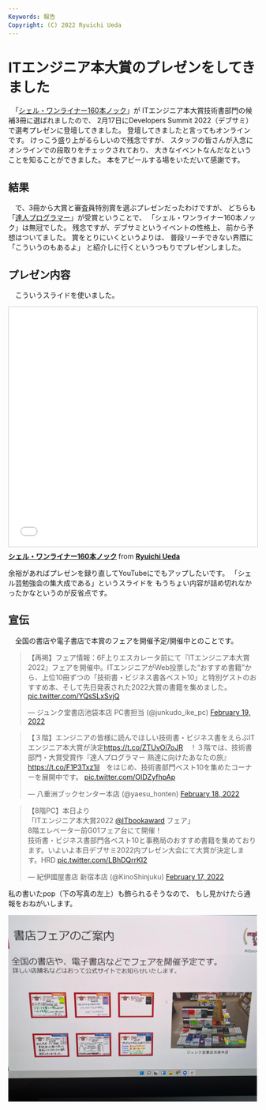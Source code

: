 ```yaml
---
Keywords: 報告
Copyright: (C) 2022 Ryuichi Ueda
---
```


# ITエンジニア本大賞のプレゼンをしてきました

　「[シェル・ワンライナー160本ノック](https://gihyo.jp/book/2021/978-4-297-12267-6)」が
ITエンジニア本大賞技術書部門の候補3冊に選ばれましたので、
2月17日にDevelopers Summit 2022（デブサミ）で選考プレゼンに登壇してきました。
登壇してきましたと言ってもオンラインです。
けっこう盛り上がるらしいので残念ですが、
スタッフの皆さんが入念にオンラインでの段取りをチェックされており、
大きなイベントなんだなということを知ることができました。
本をアピールする場をいただいて感謝です。


## 結果

　で、3冊から大賞と審査員特別賞を選ぶプレゼンだったわけですが、
どちらも「[達人プログラマー](https://www.ohmsha.co.jp/book/9784274226298/)」が受賞ということで、
「シェル・ワンライナー160本ノック」は無冠でした。
残念ですが、デブサミというイベントの性格上、
前から予想はついてました。
賞をとりにいくというよりは、
普段リーチできない界隈に「こういうのもあるよ」
と紹介しに行くというつもりでプレゼンしました。


## プレゼン内容

　こういうスライドを使いました。

<iframe src="//www.slideshare.net/slideshow/embed_code/key/GmFqG1lVLGRBEo" width="595" height="485" frameborder="0" marginwidth="0" marginheight="0" scrolling="no" style="border:1px solid #CCC; border-width:1px; margin-bottom:5px; max-width: 100%;" allowfullscreen> </iframe> <div style="margin-bottom:5px"> <strong> <a href="//www.slideshare.net/ryuichiueda/160-251192233" title="シェル・ワンライナー160本ノック" target="_blank">シェル・ワンライナー160本ノック</a> </strong> from <strong><a href="//www.slideshare.net/ryuichiueda" target="_blank">Ryuichi Ueda</a></strong> </div>

余裕があればプレゼンを録り直してYouTubeにでもアップしたいです。
「シェル芸勉強会の集大成である」というスライドを
もうちょい内容が詰め切れなかったかなというのが反省点です。

## 宣伝

　全国の書店や電子書店で本賞のフェアを開催予定/開催中とのことです。

<blockquote class="twitter-tweet" data-partner="tweetdeck"><p lang="ja" dir="ltr">【再掲】フェア情報：6F上りエスカレータ前にて『ITエンジニア本大賞2022』フェアを開催中。ITエンジニアがWeb投票した“おすすめ書籍”から、上位10冊ずつの「技術書・ビジネス書各ベスト10」と特別ゲストのおすすめ本、そして先日発表された2022大賞の書籍を集めました。 <a href="https://t.co/YQsSLxSvjQ">pic.twitter.com/YQsSLxSvjQ</a></p>&mdash; ジュンク堂書店池袋本店 PC書担当 (@junkudo_ike_pc) <a href="https://twitter.com/junkudo_ike_pc/status/1494856584996225028?ref_src=twsrc%5Etfw">February 19, 2022</a></blockquote>
<script async src="https://platform.twitter.com/widgets.js" charset="utf-8"></script>

<blockquote class="twitter-tweet" data-partner="tweetdeck"><p lang="ja" dir="ltr">【３階】エンジニアの皆様に読んでほしい技術書・ビジネス書をえらぶITエンジニア本大賞が決定<a href="https://t.co/ZTUvOi7oJR">https://t.co/ZTUvOi7oJR</a>　！３階では、技術書部門・大賞受賞作『達人プログラマー 熟達に向けたあなたの旅』<a href="https://t.co/F1P3Txz1il">https://t.co/F1P3Txz1il</a>　をはじめ、技術書部門ベスト10を集めたコーナーを展開中です。 <a href="https://t.co/OIDZyfhpAp">pic.twitter.com/OIDZyfhpAp</a></p>&mdash; 八重洲ブックセンター本店 (@yaesu_honten) <a href="https://twitter.com/yaesu_honten/status/1494494548256444416?ref_src=twsrc%5Etfw">February 18, 2022</a></blockquote>
<script async src="https://platform.twitter.com/widgets.js" charset="utf-8"></script>


<blockquote class="twitter-tweet" data-partner="tweetdeck"><p lang="ja" dir="ltr">【8階PC】本日より<br>「ITエンジニア本大賞2022  <a href="https://twitter.com/ITbookaward?ref_src=twsrc%5Etfw">@ITbookaward</a> フェア」<br>8階エレベーター前G01フェア台にて開催！<br>技術書・ビジネス書部門各ベスト10と事務局のおすすめ書籍を集めております。いよいよ本日デブサミ2022内プレゼン大会にて大賞が決定します。HRD <a href="https://t.co/LBhDQrrKI2">pic.twitter.com/LBhDQrrKI2</a></p>&mdash; 紀伊國屋書店 新宿本店 (@KinoShinjuku) <a href="https://twitter.com/KinoShinjuku/status/1494212365956440067?ref_src=twsrc%5Etfw">February 17, 2022</a></blockquote>
<script async src="https://platform.twitter.com/widgets.js" charset="utf-8"></script>



私の書いたpop（下の写真の左上）も飾られるそうなので、
もし見かけたら通報をおねがいします。

![](fair.jpg)
